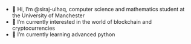 - 👋 Hi, I’m @siraj-ulhaq, computer science and mathematics student at the University of Manchester
- 👀 I’m currently interested in the world of blockchain and cryptocurrencies
- 🌱 I’m currently learning advanced python

<!---
siraj-ulhaq/siraj-ulhaq is a ✨ special ✨ repository because its `README.md` (this file) appears on your GitHub profile.
You can click the Preview link to take a look at your changes.
--->
